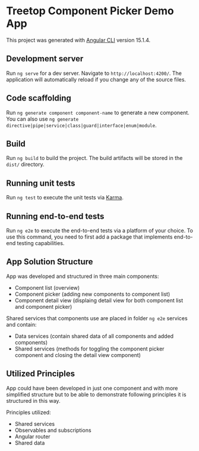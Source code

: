 # Treetop Component Picker Demo App

This project was generated with [Angular CLI](https://github.com/angular/angular-cli) version 15.1.4.

## Development server

Run `ng serve` for a dev server. Navigate to `http://localhost:4200/`. The application will automatically reload if you change any of the source files.

## Code scaffolding

Run `ng generate component component-name` to generate a new component. You can also use `ng generate directive|pipe|service|class|guard|interface|enum|module`.

## Build

Run `ng build` to build the project. The build artifacts will be stored in the `dist/` directory.

## Running unit tests

Run `ng test` to execute the unit tests via [Karma](https://karma-runner.github.io).

## Running end-to-end tests

Run `ng e2e` to execute the end-to-end tests via a platform of your choice. To use this command, you need to first add a package that implements end-to-end testing capabilities.

## App Solution Structure

App was developed and structured in three main components:

- Component list (overview)
- Component picker (adding new components to component list)
- Component detail view (displaing detail view for both component list and component picker)

Shared services that components use are placed in folder `ng e2e` services and contain:

- Data services (contain shared data of all components and added components)
- Shared services (methods for toggling the component picker component and closing the detail view component)

## Utilized Principles

App could have been developed in just one component and with more simplified structure but to be able to demonstrate following principles it is structured in this way.

Principles utilized:

- Shared services
- Observables and subscriptions
- Angular router
- Shared data
